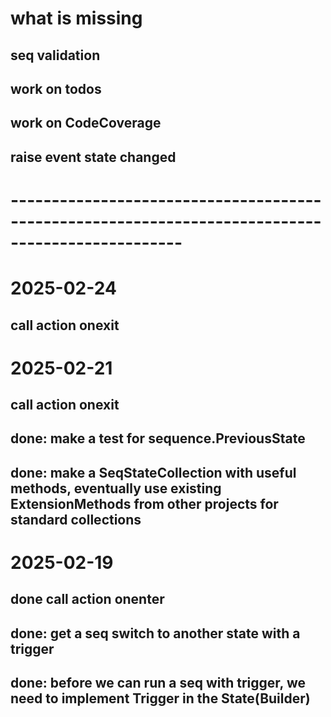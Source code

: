 ﻿# what is missing
## seq validation

## work on todos
## work on CodeCoverage
## raise event state changed

# -------------------------------------------------------------------------------------------------
# 2025-02-24
## call action onexit



# 2025-02-21
## call action onexit
## done: make a test for sequence.PreviousState
## done: make a SeqStateCollection with useful methods, eventually use existing ExtensionMethods from other projects for standard collections


# 2025-02-19
## done call action onenter

## done: get a seq switch to another state with a trigger
## done: before we can run a seq with trigger, we need to implement Trigger in the State(Builder)


